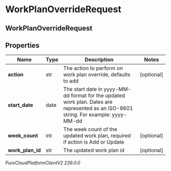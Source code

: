 # WorkPlanOverrideRequest

## WorkPlanOverrideRequest

## Properties

|Name | Type | Description | Notes|
|------------ | ------------- | ------------- | -------------|
| **action** | str | The action to perform on work plan override, defaults to add | [optional] |
| **start_date** | date | The start date in yyyy-MM-dd format for the updated work plan. Dates are represented as an ISO-8601 string. For example: yyyy-MM-dd | |
| **week_count** | int | The week count of the updated work plan, required if action is Add or Update | [optional] |
| **work_plan_id** | str | The updated work plan id | [optional] |



_PureCloudPlatformClientV2 239.0.0_
